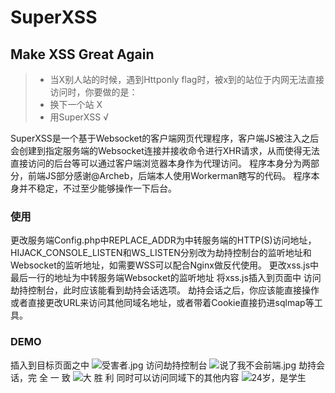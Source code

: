 # SuperXSS
## Make XSS Great Again
> * 当X别人站的时候，遇到Httponly flag时，被x到的站位于内网无法直接访问时，你要做的是：
> * 换下一个站 X
> * 用SuperXSS √

SuperXSS是一个基于Websocket的客户端网页代理程序，客户端JS被注入之后会创建到指定服务端的Websocket连接并接收命令进行XHR请求，从而使得无法直接访问的后台等可以通过客户端浏览器本身作为代理访问。
程序本身分为两部分，前端JS部分感谢@Archeb，后端本人使用Workerman瞎写的代码。
程序本身并不稳定，不过至少能够操作一下后台。

### 使用
更改服务端Config.php中REPLACE_ADDR为中转服务端的HTTP(S)访问地址，HIJACK_CONSOLE_LISTEN和WS_LISTEN分别改为劫持控制台的监听地址和Websocket的监听地址，如需要WSS可以配合Nginx做反代使用。
更改xss.js中最后一行的地址为中转服务端Websocket的监听地址
将xss.js插入到页面中
访问劫持控制台，此时应该能看到劫持会话选项。
劫持会话之后，你应该能直接操作或者直接更改URL来访问其他同域名地址，或者带着Cookie直接扔进sqlmap等工具。

### DEMO
插入到目标页面之中
![受害者.jpg][1]
访问劫持控制台
![说了我不会前端.jpg][2]
劫持会话，完 全 一 致
![大 胜 利][3]
同时可以访问同域下的其他内容
![24岁，是学生][4]


  [1]: https://static.moe.do/Uploads/image/20190407/1.png
  [2]: https://static.moe.do/Uploads/image/20190407/2.png
  [3]: https://static.moe.do/Uploads/image/20190407/3.png
  [4]: https://static.moe.do/Uploads/image/20190407/4.png
